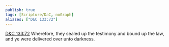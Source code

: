 ```yaml
---
publish: true
tags: [Scripture/DaC, noGraph]
aliases: ["D&C 133:72"]
---
```

[D&C 133:72](https://churchofjesuschrist.org/study/scriptures/dc-testament/dc/133?lang=eng&id=p72#p72) Wherefore, they sealed up the testimony and bound up the law, and ye were delivered over unto darkness.
